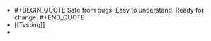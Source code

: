 - #+BEGIN_QUOTE
  Safe from bugs. Easy to understand. Ready for change.
  #+END_QUOTE
- [[Testing]]
-
